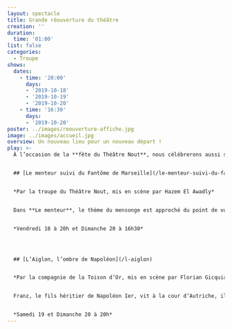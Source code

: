 ```yaml
---
layout: spectacle
title: Grande réouverture du théâtre
creation: ''
duration:
  time: '01:00'
list: false
categories:
  - Troupe
shows:
  dates:
    - time: '20:00'
      days:
      - '2019-10-18'
      - '2019-10-19'
      - '2019-10-20'
    - time: '16:30'
      days:
      - '2019-10-20'
poster: ../images/reouverture-affiche.jpg
image: ../images/accueil.jpg
overview: Un nouveau lieu pour un nouveau départ !
play: >-
  À l’occasion de la **fête du Théâtre Nout**, nous célébrerons aussi sa réouverture dans un tout nouveau cocon avec pas moins de deux spectacles !


  ## [Le menteur suivi du Fantôme de Marseille](/le-menteur-suivi-du-fantôme-de-marseille)


  *Par la troupe du Théâtre Nout, mis en scène par Hazem El Awadly*


  Dans **Le menteur**, le thème du mensonge est approché du point de vue du comédien, qui, de tout temps et à tort, à été qualifié de menteur. Avec **Le fantôme de Marseille**, un meurtre dans le domaine de la prostitution menant à l’interrogatoire de trois prostituées et de leur maquerelle.


  *Vendredi 18 à 20h et Dimanche 20 à 16h30*




  ## [L’Aiglon, l’ombre de Napoléon](/l-aiglon)


  *Par la compagnie de la Toison d’Or, mis en scène par Florian Gicquiaud et Pierre Gaudin*


  Franz, le fils héritier de Napoléon Ier, vit à la cour d’Autriche, il rêve de revenir en France pour monter sur le trône qu’il s’imagine être le sien. Mais est-il légitime ? Est-il assez audacieux pour sauter le pas et s’enfuir du château de Schönbrunn ?


  *Samedi 19 et Dimanche 20 à 20h*
---
```

